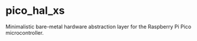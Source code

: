 # pico_hal_xs 
Minimalistic bare-metal hardware abstraction layer for the Raspberry Pi Pico microcontroller.


